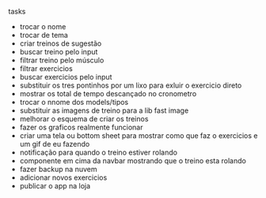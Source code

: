 tasks
- trocar o nome
- trocar de tema
- criar treinos de sugestão
- buscar treino pelo input
- filtrar treino pelo músculo
- filtrar exercicios
- buscar exercicios pelo input
- substituir os tres pontinhos por um lixo para exluir o exercicio direto
- mostrar os total de tempo descançado no cronometro 
- trocar o nnome dos models/tipos
- substituir as imagens de treino para a lib fast image
- melhorar o esquema de criar os treinos
- fazer os graficos realmente funcionar
- criar uma tela ou bottom sheet para mostrar como que faz o exercicios e um gif de eu fazendo
- notificação para quando o treino estiver rolando
- componente em cima da navbar mostrando que o treino esta rolando 
- fazer backup na nuvem
- adicionar novos exercicios
- publicar o app na loja